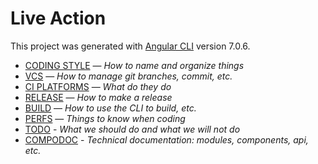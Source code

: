 # Live Action

This project was generated with [Angular CLI](https://github.com/angular/angular-cli) version 7.0.6.

* [CODING STYLE] — *How to name and organize things*
* [VCS] — *How to manage git branches, commit, etc.*
* [CI PLATFORMS] — *What do they do*
* [RELEASE] — *How to make a release*
* [BUILD] — *How to use the CLI to build, etc.*
* [PERFS] — *Things to know when coding*
* [TODO] - *What we should do and what we will not do*
* [COMPODOC] - *Technical documentation: modules, components, api, etc.*


[CODING STYLE]: docs/style.md
[VCS]: docs/vcs.md
[CI PLATFORMS]: docs/platforms.md
[RELEASE]: docs/release.md
[BUILD]: docs/build.md
[PERFS]: docs/perfs.md
[TODO]: docs/todo.md
[COMPODOC]: public/compodoc/
